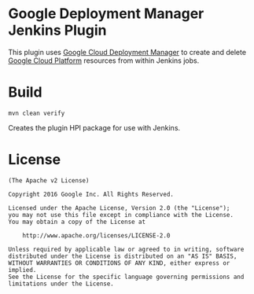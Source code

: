 # Google Deployment Manager Jenkins Plugin

This plugin uses [Google Cloud Deployment
Manager](https://cloud.google.com/deployment-manager/) to create and delete
[Google Cloud Platform](https://cloud.google.com) resources from within Jenkins
jobs.

# Build
    mvn clean verify
Creates the plugin HPI package for use with Jenkins.

# License

	(The Apache v2 License)

    Copyright 2016 Google Inc. All Rights Reserved.

    Licensed under the Apache License, Version 2.0 (the "License");
    you may not use this file except in compliance with the License.
    You may obtain a copy of the License at

        http://www.apache.org/licenses/LICENSE-2.0

    Unless required by applicable law or agreed to in writing, software
    distributed under the License is distributed on an "AS IS" BASIS,
    WITHOUT WARRANTIES OR CONDITIONS OF ANY KIND, either express or implied.
    See the License for the specific language governing permissions and
    limitations under the License.
